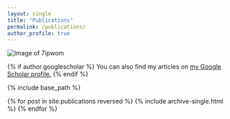 ```yaml
---
layout: single
title: "Publications"
permalink: /publications/
author_profile: true
---
```


![Image of 7ipwom](http://yilerat19.github.io/images/7iPWOM_banner.png)

{% if author.googlescholar %}
  You can also find my articles on <u><a href="{{author.googlescholar}}">my Google Scholar profile</a>.</u>
{% endif %}

{% include base_path %}

{% for post in site.publications reversed %}
  {% include archive-single.html %}
{% endfor %}
